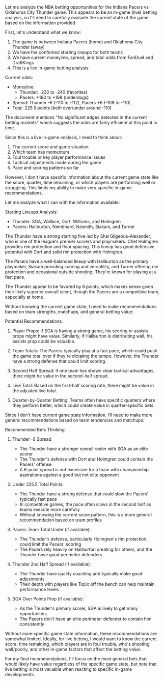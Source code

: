 Let me analyze the NBA betting opportunities for the Indiana Pacers vs Oklahoma City Thunder game. This appears to be an in-game (live) betting analysis, so I'll need to carefully evaluate the current state of the game based on the information provided.

First, let's understand what we know:

1. The game is between Indiana Pacers (home) and Oklahoma City Thunder (away)
2. We have the confirmed starting lineups for both teams
3. We have current moneyline, spread, and total odds from FanDuel and DraftKings
4. This is a live in-game betting analysis

Current odds:
- Moneyline: 
  * Thunder: -230 to -240 (favorites)
  * Pacers: +190 to +198 (underdogs)
- Spread: Thunder -6 (-110 to -112), Pacers +6 (-108 to -110)
- Total: 225.5 points (both over/under around -110)

The document mentions "No significant edges detected in the current betting markets" which suggests the odds are fairly efficient at this point in time.

Since this is a live in-game analysis, I need to think about:
1. The current score and game situation
2. Which team has momentum
3. Foul trouble or key player performance issues
4. Tactical adjustments made during the game
5. Pace and scoring patterns so far

However, I don't have specific information about the current game state like the score, quarter, time remaining, or which players are performing well or struggling. This limits my ability to make very specific in-game recommendations.

Let me analyze what I can with the information available:

Starting Lineups Analysis:
- Thunder: SGA, Wallace, Dort, Williams, and Holmgren
- Pacers: Haliburton, Nembhard, Nesmith, Siakam, and Turner

The Thunder have a strong starting five led by Shai Gilgeous-Alexander, who is one of the league's premier scorers and playmakers. Chet Holmgren provides rim protection and floor spacing. This lineup has good defensive potential with Dort and solid rim protection with Holmgren.

The Pacers have a well-balanced lineup with Haliburton as the primary playmaker, Siakam providing scoring and versatility, and Turner offering rim protection and occasional outside shooting. They're known for playing at a fast pace.

The Thunder appear to be favored by 6 points, which makes sense given their likely superior overall talent, though the Pacers are a competitive team, especially at home.

Without knowing the current game state, I need to make recommendations based on team strengths, matchups, and general betting value:

Potential Recommendations:

1. Player Props: If SGA is having a strong game, his scoring or assists props might have value. Similarly, if Haliburton is distributing well, his assists prop could be valuable.

2. Team Totals: The Pacers typically play at a fast pace, which could push the game total over if they're dictating the tempo. However, the Thunder have a strong defense that could limit scoring.

3. Second Half Spread: If one team has shown clear tactical advantages, there might be value in the second-half spread.

4. Live Total: Based on the first-half scoring rate, there might be value in the adjusted live total.

5. Quarter-by-Quarter Betting: Teams often have specific quarters where they perform better, which could create value in quarter-specific bets.

Since I don't have current game state information, I'll need to make more general recommendations based on team tendencies and matchups:

Recommended Bets Thinking:

1. Thunder -6 Spread:
   - The Thunder have a stronger overall roster with SGA as an elite scorer
   - The Thunder's defense with Dort and Holmgren could contain the Pacers' offense
   - A 6-point spread is not excessive for a team with championship aspirations against a good but not elite opponent

2. Under 225.5 Total Points:
   - The Thunder have a strong defense that could slow the Pacers' typically fast pace
   - In competitive games, the pace often slows in the second half as teams execute more carefully
   - Without knowing the current score pattern, this is a more general recommendation based on team profiles

3. Pacers Team Total Under (if available):
   - The Thunder's defense, particularly Holmgren's rim protection, could limit the Pacers' scoring
   - The Pacers rely heavily on Haliburton creating for others, and the Thunder have good perimeter defenders

4. Thunder 2nd Half Spread (if available):
   - The Thunder have quality coaching and typically make good adjustments
   - Their depth with players like Topic off the bench can help maintain performance levels

5. SGA Over Points Prop (if available):
   - As the Thunder's primary scorer, SGA is likely to get many opportunities
   - The Pacers don't have an elite perimeter defender to contain him consistently

Without more specific game state information, these recommendations are somewhat limited. Ideally, for live betting, I would want to know the current score, time remaining, which players are in foul trouble, who's shooting well/poorly, and other in-game factors that affect the betting value.

For my final recommendations, I'll focus on the most general bets that would likely have value regardless of the specific game state, but note that live betting is most valuable when reacting to specific in-game developments.